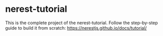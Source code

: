 # nerest-tutorial

This is the complete project of the nerest-tutorial. Follow the step-by-step guide to build it from scratch: https://nerestjs.github.io/docs/tutorial/
